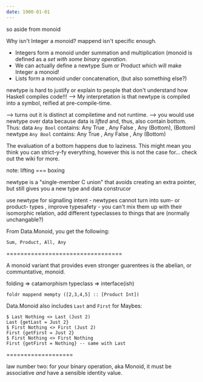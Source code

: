 ```yaml
---
date: 1900-01-01
---
```




so aside from monoid

Why isn't Integer a monoid? mappend isn't specific enough.
  + Integers form a monoid under summation and multiplication (monoid is defined as a
    _set with some binary operation_.
  + We can actually define a newtype Sum or Product which will make Integer a monoid!
  + Lists form a monoid under concatenation, (but also something else?)

newtype is hard to justify or explain to people that don't understand how Haskell
compiles code!!! --> My interpretation is that newtype is compiled into a symbol,
reified at pre-compile-time.

--> turns out it is distinct at compiletime and not runtime.
--> you would use newtype over data because data is _lifted_ and, thus, also contain
bottom. Thus:
    data `Any Bool` contains: Any True , Any False , Any (Bottom), (Bottom)
    newtype `Any Bool` contains: Any True , Any False , Any (Bottom)

The evaluation of a bottom happens due to laziness. This might mean you think you
can strict-y-fy everything, however this is not the case for... check out the wiki
for more.

note: lifting === boxing

newtype is a "single-member C union" that avoids creating an extra pointer, but still
gives you a new type and data construcor

use newtype for signalling intent - newtypes cannot turn into sum- or product- types
, improve typesafety - you can't mix them up with their isomorphic relation, add
different typeclasses to things that are (normally unchangable?)

From Data.Monoid, you get the following:

    Sum, Product, All, Any

=================================

A monoid variant that provides even stronger guarentees is the abelian, or communtative, monoid.

folding => catamorphism
typeclass => interface(ish)

    foldr mappend mempty ([2,3,4,5] :: [Product Int])

Data.Monoid also includes `Last` and `First` for Maybes:

    $ Last Nothing <> Last (Just 2)
    Last {getLast = Just 2}
    $ First Nothing <> First (Just 2)
    First {getFirst = Just 2}
    $ First Nothing <> First Nothing
    First {getFirst = Nothing} -- same with Last


===================

law number two: for your binary operation, aka Monoid, it must be associative _and_
have a sensible identity value.

